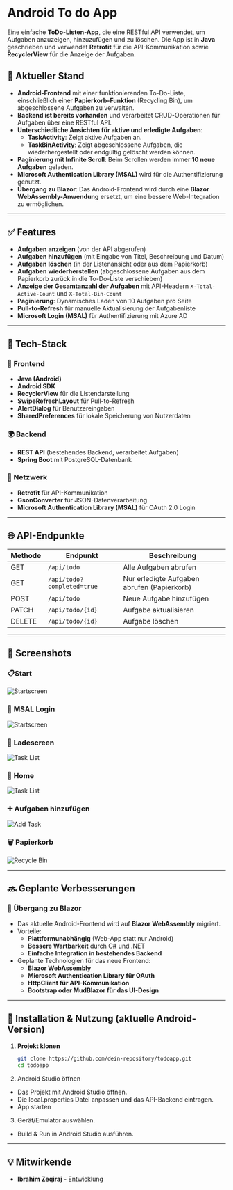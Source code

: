 # Android To do App

Eine einfache **ToDo-Listen-App**, die eine RESTful API verwendet, um Aufgaben anzuzeigen, hinzuzufügen und zu löschen. Die App ist in **Java** geschrieben und verwendet **Retrofit** für die API-Kommunikation sowie **RecyclerView** für die Anzeige der Aufgaben.

## 🚀 Aktueller Stand

- **Android-Frontend** mit einer funktionierenden To-Do-Liste, einschließlich einer **Papierkorb-Funktion** (Recycling Bin), um abgeschlossene Aufgaben zu verwalten.
- **Backend ist bereits vorhanden** und verarbeitet CRUD-Operationen für Aufgaben über eine RESTful API.
- **Unterschiedliche Ansichten für aktive und erledigte Aufgaben**:
  - **TaskActivity**: Zeigt aktive Aufgaben an.
  - **TaskBinActivity**: Zeigt abgeschlossene Aufgaben, die wiederhergestellt oder endgültig gelöscht werden können.
- **Paginierung mit Infinite Scroll**: Beim Scrollen werden immer **10 neue Aufgaben** geladen.
- **Microsoft Authentication Library (MSAL)** wird für die Authentifizierung genutzt.
- **Übergang zu Blazor**: Das Android-Frontend wird durch eine **Blazor WebAssembly-Anwendung** ersetzt, um eine bessere Web-Integration zu ermöglichen.

---

## ✅ Features

- **Aufgaben anzeigen** (von der API abgerufen)
- **Aufgaben hinzufügen** (mit Eingabe von Titel, Beschreibung und Datum)
- **Aufgaben löschen** (in der Listenansicht oder aus dem Papierkorb)
- **Aufgaben wiederherstellen** (abgeschlossene Aufgaben aus dem Papierkorb zurück in die To-Do-Liste verschieben)
- **Anzeige der Gesamtanzahl der Aufgaben** mit API-Headern `X-Total-Active-Count` und `X-Total-Bin-Count`
- **Paginierung**: Dynamisches Laden von 10 Aufgaben pro Seite
- **Pull-to-Refresh** für manuelle Aktualisierung der Aufgabenliste
- **Microsoft Login (MSAL)** für Authentifizierung mit Azure AD

---

## 🔧 Tech-Stack

### 📱 Frontend
- **Java (Android)**
- **Android SDK**
- **RecyclerView** für die Listendarstellung
- **SwipeRefreshLayout** für Pull-to-Refresh
- **AlertDialog** für Benutzereingaben
- **SharedPreferences** für lokale Speicherung von Nutzerdaten

### 🌍 Backend
- **REST API** (bestehendes Backend, verarbeitet Aufgaben)
- **Spring Boot** mit PostgreSQL-Datenbank

### 🔗 Netzwerk
- **Retrofit** für API-Kommunikation
- **GsonConverter** für JSON-Datenverarbeitung
- **Microsoft Authentication Library (MSAL)** für OAuth 2.0 Login

---

## 🌐 API-Endpunkte

| Methode | Endpunkt             | Beschreibung                               |
|---------|----------------------|-------------------------------------------|
| GET     | `/api/todo`          | Alle Aufgaben abrufen                     |
| GET     | `/api/todo?completed=true` | Nur erledigte Aufgaben abrufen (Papierkorb) |
| POST    | `/api/todo`          | Neue Aufgabe hinzufügen                   |
| PATCH   | `/api/todo/{id}`     | Aufgabe aktualisieren                     |
| DELETE  | `/api/todo/{id}`     | Aufgabe löschen                           |

---


## 📸 Screenshots


### 📋**Start**
![Startscreen](https://i.imgur.com/CvlQQSi.png)

### 🔑 **MSAL Login**
![Startscreen](https://i.imgur.com/JoRbpta.png)

### 🔄 **Ladescreen**
![Task List](https://i.imgur.com/QGYwH8m.png)





### 🏡 **Home**
![Task List](https://i.imgur.com/U0hCm6H.png)

### ➕ **Aufgaben hinzufügen**
![Add Task](https://i.imgur.com/N0aT7du.png)

### 🗑 **Papierkorb**
![Recycle Bin](https://i.imgur.com/AOHOFU8.png)

---

## 🔜 Geplante Verbesserungen

### 🎯 **Übergang zu Blazor**
- Das aktuelle Android-Frontend wird auf **Blazor WebAssembly** migriert.
- Vorteile:
  - **Plattformunabhängig** (Web-App statt nur Android)
  - **Bessere Wartbarkeit** durch C# und .NET
  - **Einfache Integration in bestehendes Backend**
- Geplante Technologien für das neue Frontend:
  - **Blazor WebAssembly**
  - **Microsoft Authentication Library für OAuth**
  - **HttpClient für API-Kommunikation**
  - **Bootstrap oder MudBlazor für das UI-Design**

---

## 📌 Installation & Nutzung (aktuelle Android-Version)

1. **Projekt klonen**
   ```sh
   git clone https://github.com/dein-repository/todoapp.git
   cd todoapp
   ```
   
2. Android Studio öffnen
  - Das Projekt mit Android Studio öffnen.
  - Die local.properties Datei anpassen und das API-Backend eintragen.
  - App starten

3. Gerät/Emulator auswählen.
  - Build & Run in Android Studio ausführen.

---

## 💡 Mitwirkende

- **Ibrahim Zeqiraj** - Entwicklung
